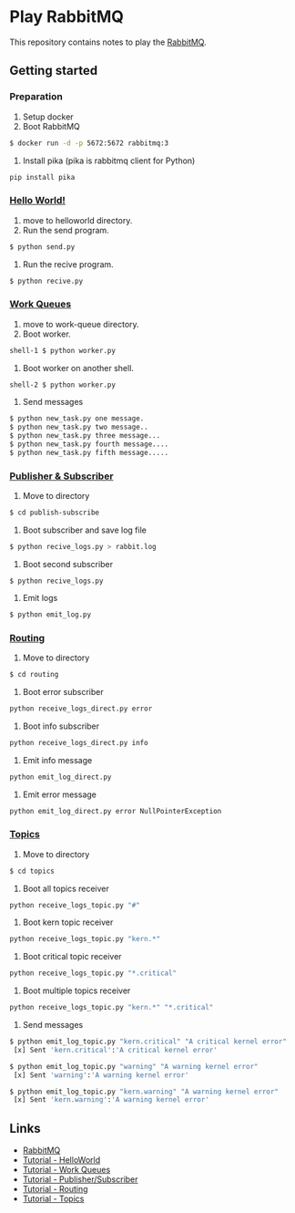 # Play RabbitMQ

This repository contains notes to play the [RabbitMQ][1].

## Getting started

### Preparation

1. Setup docker
1. Boot RabbitMQ
```bash
$ docker run -d -p 5672:5672 rabbitmq:3
```
1. Install pika (pika is rabbitmq client for Python)
```bash
pip install pika
```

### [Hello World!][2]
1. move to helloworld directory.
1. Run the send program.
```bash
$ python send.py
```
1. Run the recive program.
```bash
$ python recive.py
```

### [Work Queues][3]
1. move to work-queue directory.
1. Boot worker.
```bash
shell-1 $ python worker.py
```
1. Boot worker on another shell.
```bash
shell-2 $ python worker.py
```
1. Send messages
```bash
$ python new_task.py one message.
$ python new_task.py two message..
$ python new_task.py three message...
$ python new_task.py fourth message....
$ python new_task.py fifth message.....
```

### [Publisher & Subscriber][4]

1. Move to directory
```bash
$ cd publish-subscribe
```
1. Boot subscriber and save log file
```bash
$ python recive_logs.py > rabbit.log
```
1. Boot second subscriber
```
$ python recive_logs.py
```
1. Emit logs
```bash
$ python emit_log.py
```

### [Routing][5]

1. Move to directory
```bash
$ cd routing
```
1. Boot error subscriber
```bash
python receive_logs_direct.py error
```
1. Boot info subscriber
```bash
python receive_logs_direct.py info
```
1. Emit info message
```bash
python emit_log_direct.py
```
1. Emit error message
```bash
python emit_log_direct.py error NullPointerException
```

### [Topics][6]

1. Move to directory
```bash
$ cd topics
```
1. Boot all topics receiver
```bash
python receive_logs_topic.py "#"
```
1. Boot kern topic receiver
```bash
python receive_logs_topic.py "kern.*"
```
1. Boot critical topic receiver
```bash
python receive_logs_topic.py "*.critical"
```
1. Boot multiple topics receiver
```bash
python receive_logs_topic.py "kern.*" "*.critical"
```
1. Send messages
```bash
$ python emit_log_topic.py "kern.critical" "A critical kernel error"
 [x] Sent 'kern.critical':'A critical kernel error'

$ python emit_log_topic.py "warning" "A warning kernel error"
 [x] Sent 'warning':'A warning kernel error'

$ python emit_log_topic.py "kern.warning" "A warning kernel error"
 [x] Sent 'kern.warning':'A warning kernel error'
```

## Links
* [RabbitMQ][1]
* [Tutorial - HelloWorld][2]
* [Tutorial - Work Queues][3]
* [Tutorial - Publisher/Subscriber][4]
* [Tutorial - Routing][5]
* [Tutorial - Topics][6]

[1]: https://www.rabbitmq.com/
[2]: https://www.rabbitmq.com/tutorials/tutorial-one-python.html
[3]: https://www.rabbitmq.com/tutorials/tutorial-two-python.html
[4]: https://www.rabbitmq.com/tutorials/tutorial-three-python.html
[5]: https://www.rabbitmq.com/tutorials/tutorial-four-python.html
[6]: https://www.rabbitmq.com/tutorials/tutorial-five-python.html
